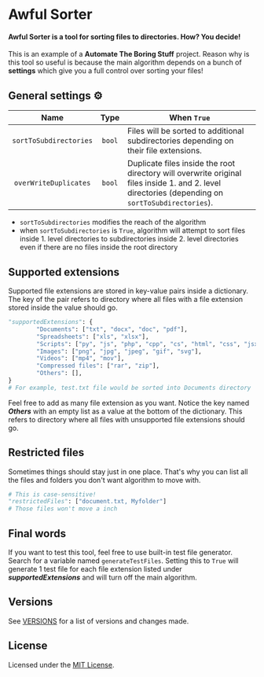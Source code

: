 # Awful Sorter

#### Awful Sorter is a tool for sorting files to directories. How? You decide!

This is an example of a **Automate The Boring Stuff** project. Reason why is this tool so useful is because the main algorithm depends on a bunch of **settings** which give you a full control over sorting your files!

## General settings ⚙️

|          Name          |  Type  | When `True`                                                                                                                                       |
| :--------------------: | :----: | ------------------------------------------------------------------------------------------------------------------------------------------------- |
| `sortToSubdirectories` | `bool` | Files will be sorted to additional subdirectories depending on their file extensions.                                                             |
| `overWriteDuplicates`  | `bool` | Duplicate files inside the root directory will overwrite original files inside 1. and 2. level directories (depending on `sortToSubdirectories`). |

- `sortToSubdirectories` modifies the reach of the algorithm
- when `sortToSubdirectories` is `True`, algorithm will attempt to sort files inside 1. level directories to subdirectories inside 2. level directories even if there are no files inside the root directory

## Supported extensions

Supported file extensions are stored in key-value pairs inside a dictionary. The key of the pair refers to directory where all files with a file extension stored inside the value should go.

```python
"supportedExtensions": {
        "Documents": ["txt", "docx", "doc", "pdf"],
        "Spreadsheets": ["xls", "xlsx"],
        "Scripts": ["py", "js", "php", "cpp", "cs", "html", "css", "jsx", "json"],
        "Images": ["png", "jpg", "jpeg", "gif", "svg"],
        "Videos": ["mp4", "mov"],
        "Compressed files": ["rar", "zip"],
        "Others": [],
}
# For example, test.txt file would be sorted into Documents directory
```

Feel free to add as many file extension as you want. Notice the key named **_Others_** with an empty list as a value at the bottom of the dictionary. This refers to directory where all files with unsupported file extensions should go.

## Restricted files

Sometimes things should stay just in one place. That's why you can list all the files and folders you don't want algorithm to move with.

```python
# This is case-sensitive!
"restrictedFiles": ["document.txt, Myfolder"]
# Those files won't move a inch
```

## Final words

If you want to test this tool, feel free to use built-in test file generator. Search for a variable named `generateTestFiles`. Setting this to `True` will generate 1 test file for each file extension listed under **_supportedExtensions_** and will turn off the main algorithm.

## Versions

See [VERSIONS](VERSIONS.md) for a list of versions and changes made.

## License

Licensed under the [MIT License](LICENSE).
